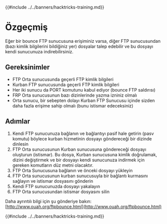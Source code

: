 {{#include ../../banners/hacktricks-training.md}}

# Özgeçmiş

Eğer bir bounce FTP sunucusuna erişiminiz varsa, diğer FTP sunucusundan \(bazı kimlik bilgilerini bildiğiniz yer\) dosyalar talep edebilir ve bu dosyayı kendi sunucunuza indirebilirsiniz.

## Gereksinimler

- FTP Orta sunucusunda geçerli FTP kimlik bilgileri
- Kurban FTP sunucusunda geçerli FTP kimlik bilgileri
- Her iki sunucu da PORT komutunu kabul ediyor \(bounce FTP saldırısı\)
- FRP Orta sunucusunun bazı dizinlerinde yazma izniniz olmalı
- Orta sunucu, bir sebepten dolayı Kurban FTP Sunucusu içinde sizden daha fazla erişime sahip olmalı \(bunu istismar edeceksiniz\)

## Adımlar

1. Kendi FTP sunucunuza bağlanın ve bağlantıyı pasif hale getirin \(pasv komutu\) böylece kurban hizmetinin dosyayı göndereceği bir dizinde dinlesin
2. FTP Orta sunucusunun Kurban sunucusuna göndereceği dosyayı oluşturun \(istismar\). Bu dosya, Kurban sunucusuna kimlik doğrulamak, dizini değiştirmek ve bir dosyayı kendi sunucunuza indirmek için gereken komutların düz metni olacaktır.
3. FTP Orta Sunucusuna bağlanın ve önceki dosyayı yükleyin
4. FTP Orta sunucusunun kurban sunucusuyla bir bağlantı kurmasını sağlayın ve istismar dosyasını gönderin
5. Kendi FTP sunucunuzda dosyayı yakalayın
6. FTP Orta sunucusundan istismar dosyasını silin

Daha ayrıntılı bilgi için şu gönderiye bakın: [http://www.ouah.org/ftpbounce.html](http://www.ouah.org/ftpbounce.html)

{{#include ../../banners/hacktricks-training.md}}
